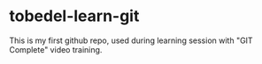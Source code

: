 # tobedel-learn-git

This is my first github repo, used during learning session with "GIT Complete" video training.
